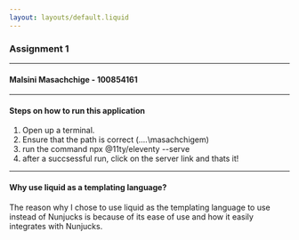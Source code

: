 ```yaml
---
layout: layouts/default.liquid
---
```


### Assignment 1
---
#### Malsini Masachchige - 100854161
---

#### Steps on how to run this application
1. Open up a terminal.
2. Ensure that the path is correct (....\masachchigem)
3. run the command npx @11ty/eleventy --serve
4. after a succsessful run, click on the server link and thats it!

---
#### Why use liquid as a templating language?
The reason why I chose to use liquid as the templating language to use instead of Nunjucks is because of its ease of use and how it 
easily integrates with Nunjucks.  
